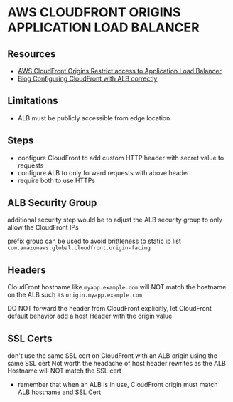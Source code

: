 # AWS CLOUDFRONT ORIGINS APPLICATION LOAD BALANCER

## Resources

- [AWS CloudFront Origins Restrict access to Application Load Balancer](https://docs.aws.amazon.com/AmazonCloudFront/latest/DeveloperGuide/restrict-access-to-load-balancer.html)
- [Blog Configuring CloudFront with ALB correctly](https://aws.plainenglish.io/configuring-aws-alb-with-cloudfront-you-are-probably-doing-it-wrong-4f0cbf86030d)

## Limitations

- ALB must be publicly accessible from edge location

## Steps

- configure CloudFront to add custom HTTP header with secret value to requests
- configure ALB to only forward requests with above header
- require both to use HTTPs

## ALB Security Group

additional security step would be to adjust the ALB security group to only
allow the CloudFront IPs

prefix group can be used to avoid brittleness to static ip list
`com.amazonaws.global.cloudfront.origin-facing`

## Headers

CloudFront hostname like `myapp.example.com` will NOT match the hostname on the
ALB such as `origin.myapp.example.com`

DO NOT forward the header from CloudFront explicitly, let CloudFront
default behavior add a host Header with the origin value

## SSL Certs

don't use the same SSL cert on CloudFront with an ALB origin using the same SSL cert
Not worth the headache of host header rewrites as the ALB Hostname will NOT match
the SSL cert

- remember that when an ALB is in use, CloudFront origin must match ALB
  hostname and SSL Cert
